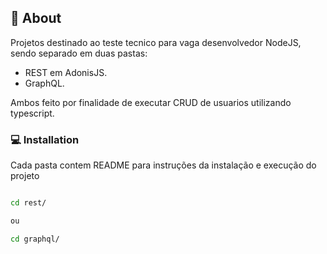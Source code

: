 ## 📕 About

Projetos destinado ao teste tecnico para vaga desenvolvedor NodeJS, sendo separado em duas pastas:

* REST em AdonisJS.
* GraphQL.

Ambos feito por finalidade de executar CRUD de usuarios utilizando typescript.

### 💻 Installation

Cada pasta contem README para instruções da instalação e execução do projeto

```sh

cd rest/

ou

cd graphql/

```


